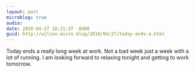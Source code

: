 ```yaml
---
layout: post
microblog: true
audio: 
date: 2018-04-27 18:21:37 -0400
guid: http://wilson.micro.blog/2018/04/27/today-ends-a.html
---
```

Today ends a really long week at work. Not a bad week just a week with a lot of running. I am looking forward to relaxing tonight and getting to work tomorrow. 

